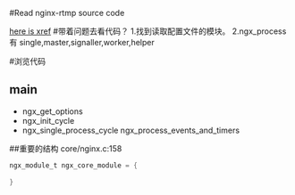#Read nginx-rtmp source code

[here is xref]()
#带着问题去看代码？
1.找到读取配置文件的模块。
2.ngx_process 有 single,master,signaller,worker,helper

#浏览代码

## main
    
    
* ngx_get_options
* ngx_init_cycle
* ngx_single_process_cycle
    ngx_process_events_and_timers
    


##重要的结构
core/nginx.c:158
``` c
ngx_module_t ngx_core_module = {
    
}
```